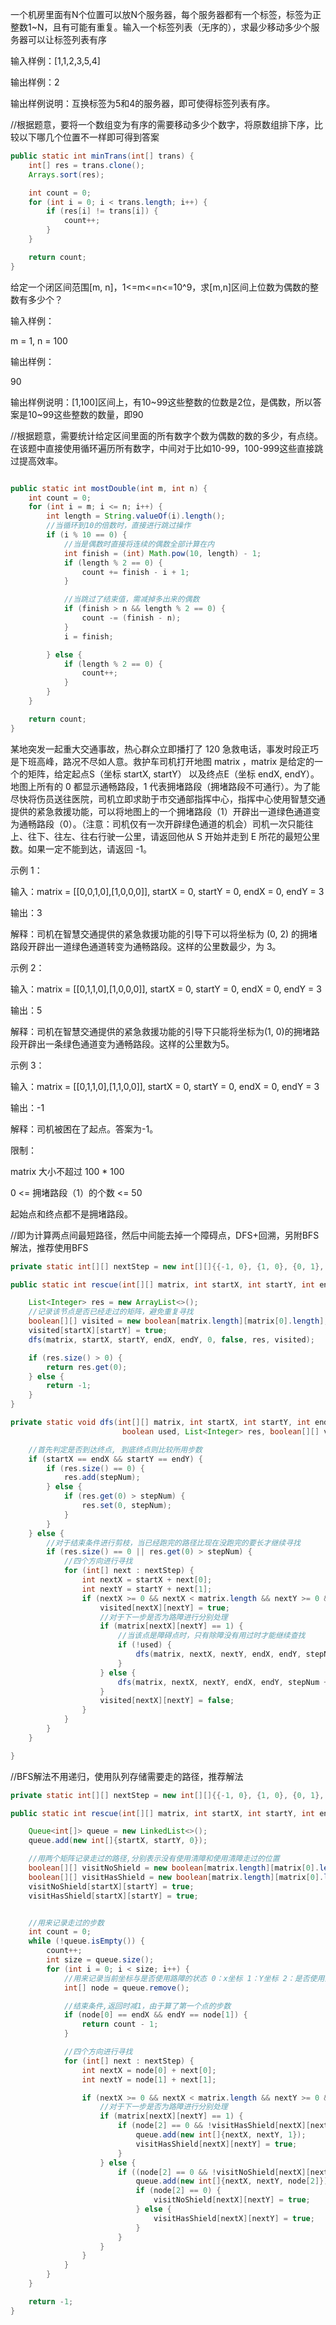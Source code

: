一个机房里面有N个位置可以放N个服务器，每个服务器都有一个标签，标签为正整数1~N，且有可能有重复。输入一个标签列表（无序的），求最少移动多少个服务器可以让标签列表有序



输入样例：[1,1,2,3,5,4]

输出样例：2

输出样例说明：互换标签为5和4的服务器，即可使得标签列表有序。



//根据题意，要将一个数组变为有序的需要移动多少个数字，将原数组排下序，比较以下哪几个位置不一样即可得到答案

```java
public static int minTrans(int[] trans) {
    int[] res = trans.clone();
    Arrays.sort(res);

    int count = 0;
    for (int i = 0; i < trans.length; i++) {
        if (res[i] != trans[i]) {
            count++;
        }
    }

    return count;
}

```


给定一个闭区间范围[m, n]，1<=m<=n<=10^9，求[m,n]区间上位数为偶数的整数有多少个？



输入样例：

m = 1, n = 100

输出样例：

90

输出样例说明：[1,100]区间上，有10~99这些整数的位数是2位，是偶数，所以答案是10~99这些整数的数量，即90



//根据题意，需要统计给定区间里面的所有数字个数为偶数的数的多少，有点绕。在该题中直接使用循环遍历所有数字，中间对于比如10-99，100-999这些直接跳过提高效率。


```java

public static int mostDouble(int m, int n) {
    int count = 0;
    for (int i = m; i <= n; i++) {
        int length = String.valueOf(i).length();
        //当循环到10的倍数时，直接进行跳过操作
        if (i % 10 == 0) {
            //当是偶数时直接将连续的偶数全部计算在内
            int finish = (int) Math.pow(10, length) - 1;
            if (length % 2 == 0) {
                count += finish - i + 1;
            }

            //当跳过了结束值，需减掉多出来的偶数
            if (finish > n && length % 2 == 0) {
                count -= (finish - n);
            }
            i = finish;

        } else {
            if (length % 2 == 0) {
                count++;
            }
        }
    }

    return count;
}
```
某地突发一起重大交通事故，热心群众立即播打了 120 急救电话，事发时段正巧是下班高峰，路况不尽如人意。救护车司机打开地图 matrix ，matrix 是给定的一个的矩阵，给定起点S（坐标 startX, startY） 以及终点E（坐标 endX, endY）。地图上所有的 0 都显示通畅路段，1 代表拥堵路段（拥堵路段不可通行）。为了能尽快将伤员送往医院，司机立即求助于市交通部指挥中心，指挥中心使用智慧交通提供的紧急救援功能，可以将地图上的一个拥堵路段（1）开辟出一道绿色通道变为通畅路段（0）。（注意：司机仅有一次开辟绿色通道的机会）司机一次只能往上、往下、往左、往右行驶一公里，请返回他从 S 开始并走到 E 所花的最短公里数。如果一定不能到达，请返回 -1。



示例 1：

输入：matrix = [[0,0,1,0],[1,0,0,0]], startX = 0, startY = 0, endX = 0, endY = 3

输出：3

解释：司机在智慧交通提供的紧急救援功能的引导下可以将坐标为 (0, 2) 的拥堵路段开辟出一道绿色通道转变为通畅路段。这样的公里数最少，为 3。

示例 2：



输入：matrix = [[0,1,1,0],[1,0,0,0]], startX = 0, startY = 0, endX = 0, endY = 3

输出：5

解释：司机在智慧交通提供的紧急救援功能的引导下只能将坐标为(1, 0)的拥堵路段开辟出一条绿色通道变为通畅路段。这样的公里数为5。

示例 3：



输入：matrix = [[0,1,1,0],[1,1,0,0]], startX = 0, startY = 0, endX = 0, endY = 3

输出：-1

解释：司机被困在了起点。答案为-1。



限制：

matrix 大小不超过 100 * 100

0 <= 拥堵路段（1）的个数 <= 50

起始点和终点都不是拥堵路段。



//即为计算两点间最短路径，然后中间能去掉一个障碍点，DFS+回溯，另附BFS解法，推荐使用BFS


```java
private static int[][] nextStep = new int[][]{{-1, 0}, {1, 0}, {0, 1}, {0, -1}};

public static int rescue(int[][] matrix, int startX, int startY, int endX, int endY) {

    List<Integer> res = new ArrayList<>();
    //记录该节点是否已经走过的矩阵，避免重复寻找
    boolean[][] visited = new boolean[matrix.length][matrix[0].length];
    visited[startX][startY] = true;
    dfs(matrix, startX, startY, endX, endY, 0, false, res, visited);

    if (res.size() > 0) {
        return res.get(0);
    } else {
        return -1;
    }
}

private static void dfs(int[][] matrix, int startX, int startY, int endX, int endY, int stepNum,
                         boolean used, List<Integer> res, boolean[][] visited) {

    //首先判定是否到达终点, 到底终点则比较所用步数
    if (startX == endX && startY == endY) {
        if (res.size() == 0) {
            res.add(stepNum);
        } else {
            if (res.get(0) > stepNum) {
                res.set(0, stepNum);
            }
        }
    } else {
        //对于结束条件进行剪枝，当已经跑完的路径比现在没跑完的要长才继续寻找
        if (res.size() == 0 || res.get(0) > stepNum) {
            //四个方向进行寻找
            for (int[] next : nextStep) {
                int nextX = startX + next[0];
                int nextY = startY + next[1];
                if (nextX >= 0 && nextX < matrix.length && nextY >= 0 && nextY < matrix[0].length && !visited[nextX][nextY]) {
                    visited[nextX][nextY] = true;
                    //对于下一步是否为路障进行分别处理
                    if (matrix[nextX][nextY] == 1) {
                        //当该点是障碍点时，只有除障没有用过时才能继续查找
                        if (!used) {
                            dfs(matrix, nextX, nextY, endX, endY, stepNum + 1, true, res, visited);
                        }
                    } else {
                        dfs(matrix, nextX, nextY, endX, endY, stepNum + 1, used, res, visited);
                    }
                    visited[nextX][nextY] = false;
                }
            }
        }
    }

}

```

//BFS解法不用递归，使用队列存储需要走的路径，推荐解法
```java
private static int[][] nextStep = new int[][]{{-1, 0}, {1, 0}, {0, 1}, {0, -1}};

public static int rescue(int[][] matrix, int startX, int startY, int endX, int endY) {

    Queue<int[]> queue = new LinkedList<>();
    queue.add(new int[]{startX, startY, 0});

    //用两个矩阵记录走过的路径,分别表示没有使用清障和使用清障走过的位置
    boolean[][] visitNoShield = new boolean[matrix.length][matrix[0].length];
    boolean[][] visitHasShield = new boolean[matrix.length][matrix[0].length];
    visitNoShield[startX][startY] = true;
    visitHasShield[startX][startY] = true;


    //用来记录走过的步数
    int count = 0;
    while (!queue.isEmpty()) {
        count++;
        int size = queue.size();
        for (int i = 0; i < size; i++) {
            //用来记录当前坐标与是否使用路障的状态 0：x坐标 1：Y坐标 2：是否使用清路障 0-未使用 1-已使用
            int[] node = queue.remove();

            //结束条件,返回时减1，由于算了第一个点的步数
            if (node[0] == endX && endY == node[1]) {
                return count - 1;
            }

            //四个方向进行寻找
            for (int[] next : nextStep) {
                int nextX = node[0] + next[0];
                int nextY = node[1] + next[1];

                if (nextX >= 0 && nextX < matrix.length && nextY >= 0 && nextY < matrix[0].length) {
                    //对于下一步是否为路障进行分别处理
                    if (matrix[nextX][nextY] == 1) {
                        if (node[2] == 0 && !visitHasShield[nextX][nextY]) {
                            queue.add(new int[]{nextX, nextY, 1});
                            visitHasShield[nextX][nextY] = true;
                        }
                    } else {
                        if ((node[2] == 0 && !visitNoShield[nextX][nextY]) || (node[2] == 1 && !visitHasShield[nextX][nextY])) {
                            queue.add(new int[]{nextX, nextY, node[2]});
                            if (node[2] == 0) {
                                visitNoShield[nextX][nextY] = true;
                            } else {
                                visitHasShield[nextX][nextY] = true;
                            }
                        }
                    }
                }
            }
        }
    }

    return -1;
}
```
